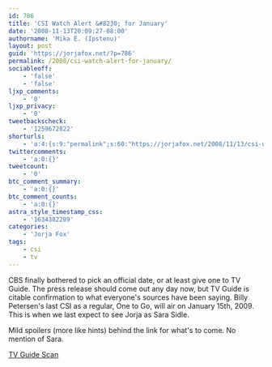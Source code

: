 ```yaml
---
id: 786
title: 'CSI Watch Alert &#8230; for January'
date: '2008-11-13T20:09:27-08:00'
authorname: 'Mika E. (Ipstenu)'
layout: post
guid: 'https://jorjafox.net/?p=786'
permalink: /2008/csi-watch-alert-for-january/
sociableoff:
    - 'false'
    - 'false'
ljxp_comments:
    - '0'
ljxp_privacy:
    - '0'
tweetbackscheck:
    - '1259672822'
shorturls:
    - 'a:4:{s:9:"permalink";s:60:"https://jorjafox.net/2008/11/13/csi-watch-alert-for-january/";s:7:"tinyurl";s:25:"http://tinyurl.com/lnjajl";s:4:"isgd";s:18:"http://is.gd/534bU";s:5:"bitly";s:20:"http://bit.ly/6cG33n";}'
twittercomments:
    - 'a:0:{}'
tweetcount:
    - '0'
btc_comment_summary:
    - 'a:0:{}'
btc_comment_counts:
    - 'a:0:{}'
astra_style_timestamp_css:
    - '1634382289'
categories:
    - 'Jorja Fox'
tags:
    - csi
    - tv
---
```


CBS finally bothered to pick an official date, or at least give one to TV Guide.  The press release should come out any day now, but TV Guide is citable confirmation to what everyone's sources have been saying.  Billy Petersen's last CSI as a regular, One to Go, will air on January 15th, 2009.  This is when we last expect to see Jorja as Sara Sidle.

Mild spoilers (more like hints) behind the link for what's to come.  No mention of Sara.

<a href="http://www.imagebam.com/image/10092b18164833">TV Guide Scan</a>
